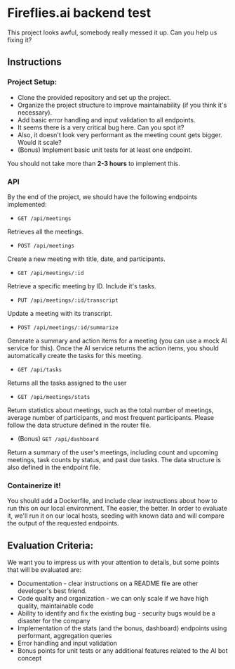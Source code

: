 # Fireflies.ai backend test

This project looks awful, somebody really messed it up. Can you help us fixing it?

## Instructions

### Project Setup:

* Clone the provided repository and set up the project.
* Organize the project structure to improve maintainability (if you think it's necessary).
* Add basic error handling and input validation to all endpoints.
* It seems there is a very critical bug here. Can you spot it?
* Also, it doesn't look very performant as the meeting count gets bigger. Would it scale?
* (Bonus) Implement basic unit tests for at least one endpoint.

You should not take more than **2-3 hours** to implement this. 

### API

By the end of the project, we should have the following endpoints implemented:

* `GET /api/meetings`

Retrieves all the meetings.

* `POST /api/meetings`

Create a new meeting with title, date, and participants.

* `GET /api/meetings/:id`

Retrieve a specific meeting by ID. Include it's tasks.

* `PUT /api/meetings/:id/transcript`

Update a meeting with its transcript.

* `POST /api/meetings/:id/summarize`

Generate a summary and action items for a meeting (you can use a mock AI service for this).
Once the AI service returns the action items, you should automatically create the tasks for this meeting.

* `GET /api/tasks`

Returns all the tasks assigned to the user

* `GET /api/meetings/stats`

Return statistics about meetings, such as the total number of meetings, average number of participants, and most frequent participants.
Please follow the data structure defined in the router file.

* (Bonus) `GET /api/dashboard`

Return a summary of the user's meetings, including count and upcoming meetings, task counts by status, and past due tasks. The data structure is also defined in the endpoint file.


### Containerize it!

You should add a Dockerfile, and include clear instructions about how to run this on our local environment. The easier, the better.
In order to evaluate it, we'll run it on our local hosts, seeding with known data and will compare the output of the requested endpoints.


## Evaluation Criteria:

We want you to impress us with your attention to details, but some points that will be evaluated are:

* Documentation - clear instructions on a README file are other developer's best friend.
* Code quality and organization - we can only scale if we have high quality, maintainable code 
* Ability to identify and fix the existing bug - security bugs would be a disaster for the company
* Implementation of the stats (and the bonus, dashboard) endpoints using performant, aggregation queries
* Error handling and input validation
* Bonus points for unit tests or any additional features related to the AI bot concept
